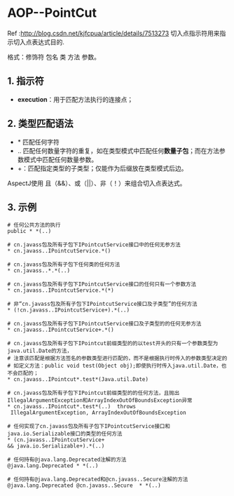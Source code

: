 # AOP--PointCut

Ref :http://blog.csdn.net/kjfcpua/article/details/7513273
切入点指示符用来指示切入点表达式目的.

格式：修饰符 包名 类 方法 参数。

## 1. 指示符

* **execution**：用于匹配方法执行的连接点；

## 2. 类型匹配语法

* \*  匹配任何字符
* ..  匹配任何数量字符的重复，如在类型模式中匹配任何**数量子包**；而在方法参数模式中匹配任何数量参数。
* +：匹配指定类型的子类型；仅能作为后缀放在类型模式后边。

 AspectJ使用 且（&&）、或（||）、非（！）来组合切入点表达式。
 
## 3. 示例

```
# 任何公共方法的执行
public * *(..)

# cn.javass包及所有子包下IPointcutService接口中的任何无参方法
* cn.javass..IPointcutService.*()

# cn.javass包及所有子包下任何类的任何方法
* cn.javass..*.*(..)

# cn.javass包及所有子包下IPointcutService接口的任何只有一个参数方法
* cn.javass..IPointcutService.*(*)

# 非“cn.javass包及所有子包下IPointcutService接口及子类型”的任何方法
* (!cn.javass..IPointcutService+).*(..)

# cn.javass包及所有子包下IPointcutService接口及子类型的的任何无参方法
* cn.javass..IPointcutService+.*()

# cn.javass包及所有子包下IPointcut前缀类型的的以test开头的只有一个参数类型为java.util.Date的方法，
# 注意该匹配是根据方法签名的参数类型进行匹配的，而不是根据执行时传入的参数类型决定的
# 如定义方法：public void test(Object obj);即使执行时传入java.util.Date，也不会匹配的；
* cn.javass..IPointcut*.test*(Java.util.Date)

# cn.javass包及所有子包下IPointcut前缀类型的的任何方法，且抛出IllegalArgumentException和ArrayIndexOutOfBoundsException异常
* cn.javass..IPointcut*.test*(..)  throws
 IllegalArgumentException, ArrayIndexOutOfBoundsException
 
# 任何实现了cn.javass包及所有子包下IPointcutService接口和java.io.Serializable接口的类型的任何方法
* (cn.javass..IPointcutService+
&& java.io.Serializable+).*(..)

# 任何持有@java.lang.Deprecated注解的方法
@java.lang.Deprecated * *(..)

# 任何持有@java.lang.Deprecated和@cn.javass..Secure注解的方法
@java.lang.Deprecated @cn.javass..Secure  * *(..)

```